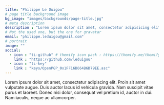 ```yaml
---
title: "Philippe Le Duigou"
# page title background image
bg_image: "images/backgrounds/page-title.jpg"
# meta description
description : "Lorem ipsum dolor sit amet, consectetur adipisicing elit, sed do eiusmod tempor incididunt ut labore. dolore magna aliqua. Ut enim ad minim veniam, quis nostrud."
# Not the used one, but the one for gravatar
email: "philippe.leduigou@gmail.com"
# portrait
image: ""
social:
  - icon : "ti-github" # themify icon pack : https://themify.me/themify-icons
    link : "https://github.com/leduigou"
  - icon : "ti-key"
    link : "keys/OpenPGP_0x1FF16B664B6D79EE.asc"
---
```


Lorem ipsum dolor sit amet, consectetur adipiscing elit. Proin sit amet vulputate augue. Duis auctor lacus id vehicula gravida. Nam suscipit vitae purus et laoreet.
Donec nisi dolor, consequat vel pretium id, auctor in dui. Nam iaculis, neque ac ullamcorper.
